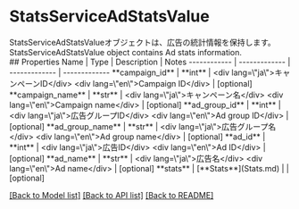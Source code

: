 # StatsServiceAdStatsValue

<div lang=\"ja\">StatsServiceAdStatsValueオブジェクトは、広告の統計情報を保持します。</div> <div lang=\"en\">StatsServiceAdStatsValue object contains Ad stats information.</div> 
## Properties
Name | Type | Description | Notes
------------ | ------------- | ------------- | -------------
**campaign_id** | **int** | &lt;div lang&#x3D;\&quot;ja\&quot;&gt;キャンペーンID&lt;/div&gt; &lt;div lang&#x3D;\&quot;en\&quot;&gt;Campaign ID&lt;/div&gt;  | [optional] 
**campaign_name** | **str** | &lt;div lang&#x3D;\&quot;ja\&quot;&gt;キャンペーン名&lt;/div&gt; &lt;div lang&#x3D;\&quot;en\&quot;&gt;Campaign name&lt;/div&gt;  | [optional] 
**ad_group_id** | **int** | &lt;div lang&#x3D;\&quot;ja\&quot;&gt;広告グループID&lt;/div&gt; &lt;div lang&#x3D;\&quot;en\&quot;&gt;Ad group ID&lt;/div&gt;  | [optional] 
**ad_group_name** | **str** | &lt;div lang&#x3D;\&quot;ja\&quot;&gt;広告グループ名&lt;/div&gt; &lt;div lang&#x3D;\&quot;en\&quot;&gt;Ad group name&lt;/div&gt;  | [optional] 
**ad_id** | **int** | &lt;div lang&#x3D;\&quot;ja\&quot;&gt;広告ID&lt;/div&gt; &lt;div lang&#x3D;\&quot;en\&quot;&gt;Ad ID&lt;/div&gt;  | [optional] 
**ad_name** | **str** | &lt;div lang&#x3D;\&quot;ja\&quot;&gt;広告名&lt;/div&gt; &lt;div lang&#x3D;\&quot;en\&quot;&gt;Ad name&lt;/div&gt;  | [optional] 
**stats** | [**Stats**](Stats.md) |  | [optional] 

[[Back to Model list]](../README.md#documentation-for-models) [[Back to API list]](../README.md#documentation-for-api-endpoints) [[Back to README]](../README.md)


